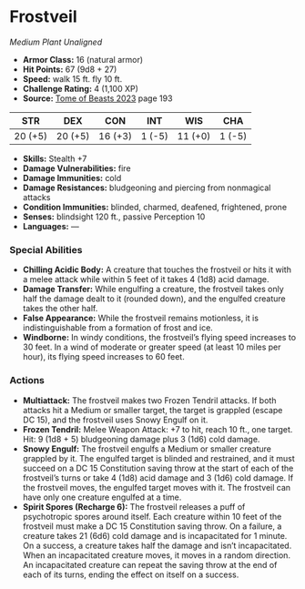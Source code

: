 # Frostveil

*Medium* *Plant* *Unaligned*

- **Armor Class:** 16 (natural armor)
- **Hit Points:** 67 (9d8 + 27)
- **Speed:** walk 15 ft. fly 10 ft.
- **Challenge Rating:** 4 (1,100 XP)
- **Source:** [Tome of Beasts 2023](https://koboldpress.com/kpstore/product/tome-of-beasts-1-2023-edition/) page 193

| STR | DEX | CON | INT | WIS | CHA |
| --- | --- | --- | --- | --- | --- |
| 20 (+5) | 20 (+5) | 16 (+3) | 1 (-5) | 11 (+0) | 1 (-5) |

- **Skills:** Stealth +7
- **Damage Vulnerabilities:** fire
- **Damage Immunities:** cold
- **Damage Resistances:** bludgeoning and piercing from nonmagical attacks
- **Condition Immunities:** blinded, charmed, deafened, frightened, prone
- **Senses:** blindsight 120 ft., passive Perception 10
- **Languages:** —
### Special Abilities
- **Chilling Acidic Body:** A creature that touches the frostveil or hits it with a melee attack while within 5 feet of it takes 4 (1d8) acid damage.
- **Damage Transfer:** While engulfing a creature, the frostveil takes only half the damage dealt to it (rounded down), and the engulfed creature takes the other half.
- **False Appearance:** While the frostveil remains motionless, it is indistinguishable from a formation of frost and ice.
- **Windborne:** In windy conditions, the frostveil’s flying speed increases to 30 feet. In a wind of moderate or greater speed (at least 10 miles per hour), its flying speed increases to 60 feet.
### Actions
- **Multiattack:** The frostveil makes two Frozen Tendril attacks. If both attacks hit a Medium or smaller target, the target is grappled (escape DC 15), and the frostveil uses Snowy Engulf on it.
- **Frozen Tendril:** Melee Weapon Attack: +7 to hit, reach 10 ft., one target. Hit: 9 (1d8 + 5) bludgeoning damage plus 3 (1d6) cold damage.
- **Snowy Engulf:** The frostveil engulfs a Medium or smaller creature grappled by it. The engulfed target is blinded and restrained, and it must succeed on a DC 15 Constitution saving throw at the start of each of the frostveil’s turns or take 4 (1d8) acid damage and 3 (1d6) cold damage. If the frostveil moves, the engulfed target moves with it. The frostveil can have only one creature engulfed at a time.
- **Spirit Spores (Recharge 6):** The frostveil releases a puff of psychotropic spores around itself. Each creature within 10 feet of the frostveil must make a DC 15 Constitution saving throw. On a failure, a creature takes 21 (6d6) cold damage and is incapacitated for 1 minute. On a success, a creature takes half the damage and isn’t incapacitated. When an incapacitated creature moves, it moves in a random direction. An incapacitated creature can repeat the saving throw at the end of each of its turns, ending the effect on itself on a success.
